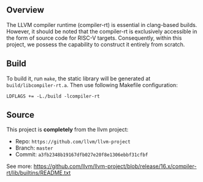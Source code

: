 ## Overview
The LLVM compiler runtime (compiler-rt) is essential in clang-based builds.
However, it should be noted that the compiler-rt is exclusively accessible in
the form of source code for RISC-V targets. Consequently, within this project,
we possess the capability to construct it entirely from scratch.

## Build
To build it, run `make`, the static library will be generated at `build/libcompiler-rt.a`.
Then use following Makefile configuration:
```
LDFLAGS += -L./build -lcompiler-rt
```

## Source
This project is **completely** from the llvm project:

- Repo: `https://github.com/llvm/llvm-project`
- Branch: `master`
- Commit: `a3fb2348b19167dfb027e20f8e1306ebbf31cfbf`

See more: https://github.com/llvm/llvm-project/blob/release/16.x/compiler-rt/lib/builtins/README.txt
